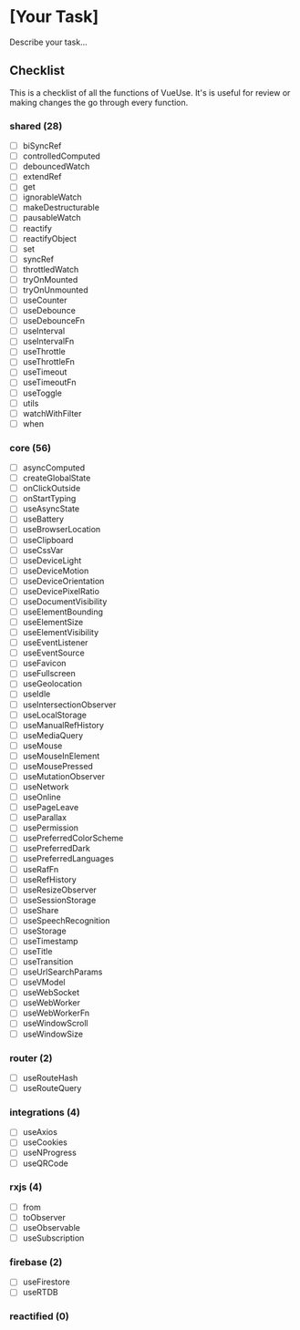 # [Your Task]

Describe your task...

## Checklist 

This is a checklist of all the functions of VueUse. It's is useful for review or making changes the go through every function.

<!--LIST_STARTS-->

### shared (28)
  - [ ] biSyncRef
  - [ ] controlledComputed
  - [ ] debouncedWatch
  - [ ] extendRef
  - [ ] get
  - [ ] ignorableWatch
  - [ ] makeDestructurable
  - [ ] pausableWatch
  - [ ] reactify
  - [ ] reactifyObject
  - [ ] set
  - [ ] syncRef
  - [ ] throttledWatch
  - [ ] tryOnMounted
  - [ ] tryOnUnmounted
  - [ ] useCounter
  - [ ] useDebounce
  - [ ] useDebounceFn
  - [ ] useInterval
  - [ ] useIntervalFn
  - [ ] useThrottle
  - [ ] useThrottleFn
  - [ ] useTimeout
  - [ ] useTimeoutFn
  - [ ] useToggle
  - [ ] utils
  - [ ] watchWithFilter
  - [ ] when

### core (56)
  - [ ] asyncComputed
  - [ ] createGlobalState
  - [ ] onClickOutside
  - [ ] onStartTyping
  - [ ] useAsyncState
  - [ ] useBattery
  - [ ] useBrowserLocation
  - [ ] useClipboard
  - [ ] useCssVar
  - [ ] useDeviceLight
  - [ ] useDeviceMotion
  - [ ] useDeviceOrientation
  - [ ] useDevicePixelRatio
  - [ ] useDocumentVisibility
  - [ ] useElementBounding
  - [ ] useElementSize
  - [ ] useElementVisibility
  - [ ] useEventListener
  - [ ] useEventSource
  - [ ] useFavicon
  - [ ] useFullscreen
  - [ ] useGeolocation
  - [ ] useIdle
  - [ ] useIntersectionObserver
  - [ ] useLocalStorage
  - [ ] useManualRefHistory
  - [ ] useMediaQuery
  - [ ] useMouse
  - [ ] useMouseInElement
  - [ ] useMousePressed
  - [ ] useMutationObserver
  - [ ] useNetwork
  - [ ] useOnline
  - [ ] usePageLeave
  - [ ] useParallax
  - [ ] usePermission
  - [ ] usePreferredColorScheme
  - [ ] usePreferredDark
  - [ ] usePreferredLanguages
  - [ ] useRafFn
  - [ ] useRefHistory
  - [ ] useResizeObserver
  - [ ] useSessionStorage
  - [ ] useShare
  - [ ] useSpeechRecognition
  - [ ] useStorage
  - [ ] useTimestamp
  - [ ] useTitle
  - [ ] useTransition
  - [ ] useUrlSearchParams
  - [ ] useVModel
  - [ ] useWebSocket
  - [ ] useWebWorker
  - [ ] useWebWorkerFn
  - [ ] useWindowScroll
  - [ ] useWindowSize

### router (2)
  - [ ] useRouteHash
  - [ ] useRouteQuery

### integrations (4)
  - [ ] useAxios
  - [ ] useCookies
  - [ ] useNProgress
  - [ ] useQRCode

### rxjs (4)
  - [ ] from
  - [ ] toObserver
  - [ ] useObservable
  - [ ] useSubscription

### firebase (2)
  - [ ] useFirestore
  - [ ] useRTDB

### reactified (0)

<!--LIST_ENDS-->
